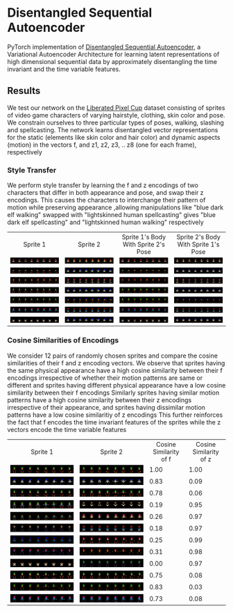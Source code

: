 # Disentangled Sequential Autoencoder
PyTorch implementation of [Disentangled Sequential Autoencoder](https://arxiv.org/abs/1803.02991), a Variational Autoencoder Architecture for learning latent representations of high dimensional sequential data by approximately disentangling the time invariant and the time variable features. 

## Results
We test our network on the [Liberated Pixel Cup](https://github.com/jrconway3/Universal-LPC-spritesheet) dataset consisting of sprites of video game characters of varying hairstyle, clothing, skin color and pose. We constrain ourselves to three particular types of poses, walking, slashing and spellcasting. The network learns disentangled vector representations for the static (elements like skin color and hair color) and dynamic aspects (motion) in the vectors f, and z1, z2, z3, .. z8 (one for each frame), respectively

### Style Transfer
We perform style transfer by learning the f and z  encodings of two characters that differ in both appearance and pose, and swap their z encodings. This causes the characters to interchange their pattern of motion while preserving appearance ,allowing manipulations like "blue dark elf walking" swapped with "lightskinned human spellcasting" gives "blue dark elf spellcasting" and "lightskinned human walking" respectively

<table align='center'>
<tr align='center'>
<td>Sprite 1</td>
<td>Sprite 2</td>
<td>Sprite 1's Body With Sprite 2's Pose</td>
<td>Sprite 2's Body With Sprite 1's Pose</td>
</tr>
<tr>
<td height="200%"><img height="120% width="150%" src='test/style-transfer/set1/image1.png'></td>
<td height="200%"><img height="120% width="150%" src='test/style-transfer/set1/image2.png'></td>
<td height="200%"><img height="120% width="150%" src='test/style-transfer/set1/image1_body_image2_motion.png'></td>
<td height="200%"><img height="120% width="150%" src='test/style-transfer/set1/image2_body_image1_motion.png'></td>
</tr>
<tr>
<td height="200%"><img height="120% width="150%" src='test/style-transfer/set2/image1.png'></td>
<td height="200%"><img height="120% width="150%" src='test/style-transfer/set2/image2.png'></td>
<td height="200%"><img height="120% width="150%" src='test/style-transfer/set2/image1_body_image2_motion.png'></td>
<td height="200%"><img height="120% width="150%" src='test/style-transfer/set2/image2_body_image1_motion.png'></td>
</tr>
<tr>
<td height="200%"><img height="120% width="150%" src='test/style-transfer/set3/image1.png'></td>
<td height="200%"><img height="120% width="150%" src='test/style-transfer/set3/image2.png'></td>
<td height="200%"><img height="120% width="150%" src='test/style-transfer/set3/image1_body_image2_motion.png'></td>
<td height="200%"><img height="120% width="150%" src='test/style-transfer/set3/image2_body_image1_motion.png'></td>
</tr>
<tr>
<td height="200%"><img height="120% width="150%" src='test/style-transfer/set4/image1.png'></td>
<td height="200%"><img height="120% width="150%" src='test/style-transfer/set4/image2.png'></td>
<td height="200%"><img height="120% width="150%" src='test/style-transfer/set4/image1_body_image2_motion.png'></td>
<td height="200%"><img height="120% width="150%" src='test/style-transfer/set4/image2_body_image1_motion.png'></td>
</tr>
<tr>
<td height="200%"><img height="120% width="150%" src='test/style-transfer/set5/image1.png'></td>
<td height="200%"><img height="120% width="150%" src='test/style-transfer/set5/image2.png'></td>
<td height="200%"><img height="120% width="150%" src='test/style-transfer/set5/image1_body_image2_motion.png'></td>
<td height="200%"><img height="120% width="150%" src='test/style-transfer/set5/image2_body_image1_motion.png'></td>
</tr>
<tr>
<td height="200%"><img height="120% width="150%" src='test/style-transfer/set6/image1.png'></td>
<td height="200%"><img height="120% width="150%" src='test/style-transfer/set6/image2.png'></td>
<td height="200%"><img height="120% width="150%" src='test/style-transfer/set6/image1_body_image2_motion.png'></td>
<td height="200%"><img height="120% width="150%" src='test/style-transfer/set6/image2_body_image1_motion.png'></td>
</tr>
<tr>
<td height="200%"><img height="120% width="150%" src='test/style-transfer/set7/image1.png'></td>
<td height="200%"><img height="120% width="150%" src='test/style-transfer/set7/image2.png'></td>
<td height="200%"><img height="120% width="150%" src='test/style-transfer/set7/image1_body_image2_motion.png'></td>
<td height="200%"><img height="120% width="150%" src='test/style-transfer/set7/image2_body_image1_motion.png'></td>
</tr>
</table>

### Cosine Similarities of Encodings
We consider 12 pairs of randomly chosen sprites and compare the cosine similarities of their f and z encoding vectors. We observe that sprites having the same physical appearance have a high cosine similarity between their f encodings irrespective of whether their motion patterns are same or different and sprites having different physical appearance have a low cosine similarity between their f encodings
Similarly sprites having similar motion patterns have a high cosine similarity between their z encodings irrespective of their appearance, and sprites having dissimilar motion patterns have a low cosine similaritiy of z encodings
This further reinforces the fact that f encodes the time invariant features of the sprites while the z vectors encode the time variable features

<table align='center'>
<tr align='center'>
<td>Sprite 1</td>
<td>Sprite 2</td>
<td>Cosine Similarity of f</td>
<td>Cosine Similarity of z</td>
</tr>
<tr>
<td><img src='test/cosine-similarity/set1/image1.png'></td>
<td><img src='test/cosine-similarity/set1/image2.png'></td>
<td>1.00</td>
<td>1.00</td>
</tr>
<tr>
<td><img src='test/cosine-similarity/set2/image1.png'></td>
<td><img src='test/cosine-similarity/set2/image2.png'></td>
<td>0.83</td>
<td>0.09</td>
</tr>
<tr>
<td><img src='test/cosine-similarity/set3/image1.png'></td>
<td><img src='test/cosine-similarity/set3/image2.png'></td>
<td>0.78</td>
<td>0.06</td>
</tr>
<tr>
<td><img src='test/cosine-similarity/set4/image1.png'></td>
<td><img src='test/cosine-similarity/set4/image2.png'></td>
<td>0.19</td>
<td>0.95</td>
</tr>
<tr>
<td><img src='test/cosine-similarity/set5/image1.png'></td>
<td><img src='test/cosine-similarity/set5/image2.png'></td>
<td>0.26</td>
<td>0.97</td>
</tr>
<tr>
<td><img src='test/cosine-similarity/set6/image1.png'></td>
<td><img src='test/cosine-similarity/set6/image2.png'></td>
<td>0.18</td>
<td>0.97</td>
</tr>
<tr>
<td><img src='test/cosine-similarity/set7/image1.png'></td>
<td><img src='test/cosine-similarity/set7/image2.png'></td>
<td>0.25</td>
<td>0.99</td>
</tr>
<tr>
<td><img src='test/cosine-similarity/set8/image1.png'></td>
<td><img src='test/cosine-similarity/set8/image2.png'></td>
<td>0.31</td>
<td>0.98</td>
</tr>
<tr>
<td><img src='test/cosine-similarity/set9/image1.png'></td>
<td><img src='test/cosine-similarity/set9/image2.png'></td>
<td>0.00</td>
<td>0.97</td>
</tr>
<tr>
<td><img src='test/cosine-similarity/set10/image1.png'></td>
<td><img src='test/cosine-similarity/set10/image2.png'></td>
<td>0.75</td>
<td>0.08</td>
</tr>
<tr>
<td><img src='test/cosine-similarity/set11/image1.png'></td>
<td><img src='test/cosine-similarity/set11/image2.png'></td>
<td>0.83</td>
<td>0.03</td>
</tr>
<tr>
<td><img src='test/cosine-similarity/set12/image1.png'></td>
<td><img src='test/cosine-similarity/set12/image2.png'></td>
<td>0.73</td>
<td>0.08</td>
</tr>
</table>
